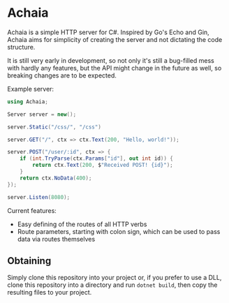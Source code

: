 # Achaia

Achaia is a simple HTTP server for C#. Inspired by Go's Echo and Gin, Achaia aims for simplicity of creating the server and not dictating the code structure.

It is still very early in development, so not only it's still a bug-filled mess with hardly any features, but the API might change in the future as well, so breaking changes
are to be expected.

Example server:
```cs
using Achaia;

Server server = new();

server.Static("/css/", "/css")

server.GET("/", ctx => ctx.Text(200, "Hello, world!"));

server.POST("/user/:id", ctx => {
    if (int.TryParse(ctx.Params["id"], out int id)) {
        return ctx.Text(200, $"Received POST! {id}");
    }
    return ctx.NoData(400);
});

server.Listen(8080);
```

Current features:
- Easy defining of the routes of all HTTP verbs
- Route parameters, starting with colon sign, which can be used to pass data via routes themselves

## Obtaining
Simply clone this repository into your project or, if you prefer to use a DLL, clone this repository into a directory and run `dotnet build`, then copy the resulting files to your project.